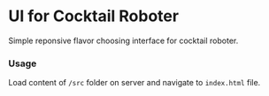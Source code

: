 # UI for Cocktail Roboter

Simple reponsive flavor choosing interface for cocktail roboter.


### Usage

Load content of ```/src``` folder on server and navigate to ```index.html``` file.
